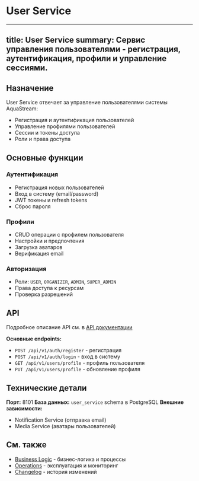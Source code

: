 # User Service

---
title: User Service
summary: Сервис управления пользователями - регистрация, аутентификация, профили и управление сессиями.
---

## Назначение

User Service отвечает за управление пользователями системы AquaStream:
- Регистрация и аутентификация пользователей
- Управление профилями пользователей
- Сессии и токены доступа
- Роли и права доступа

## Основные функции

### Аутентификация
- Регистрация новых пользователей
- Вход в систему (email/password)
- JWT токены и refresh tokens
- Сброс пароля

### Профили
- CRUD операции с профилем пользователя
- Настройки и предпочтения
- Загрузка аватаров
- Верификация email

### Авторизация
- Роли: `USER`, `ORGANIZER`, `ADMIN`, `SUPER_ADMIN`
- Права доступа к ресурсам
- Проверка разрешений

## API

Подробное описание API см. в [API документации](api.md)

**Основные endpoints:**
- `POST /api/v1/auth/register` - регистрация
- `POST /api/v1/auth/login` - вход в систему
- `GET /api/v1/users/profile` - профиль пользователя
- `PUT /api/v1/users/profile` - обновление профиля

## Технические детали

**Порт:** 8101
**База данных:** `user_service` schema в PostgreSQL
**Внешние зависимости:**
- Notification Service (отправка email)
- Media Service (аватары пользователей)

## См. также

- [Business Logic](business-logic.md) - бизнес-логика и процессы
- [Operations](operations.md) - эксплуатация и мониторинг
- [Changelog](changelog.md) - история изменений